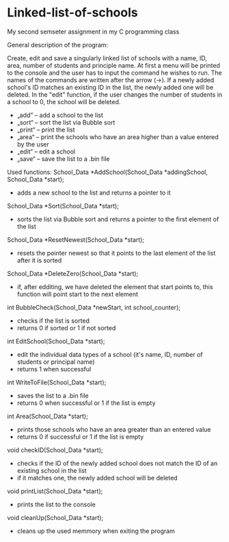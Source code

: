 # Linked-list-of-schools
My second semseter assignment in my C programming class

General description of the program:

Create, edit and save a singularly linked list of schools with a name, ID, area, number of students and principle name. At first a menu will be printed to the console and the user has to input the command he wishes to run. The names of the commands are written after the arrow (->).
If a newly added school's ID matches an existing ID in the list, the newly added one will be deleted. In the "edit" function, if the user changes the number of students in a school to 0, the school will be deleted.

- „add” – add a school to the list 
- „sort“ – sort the list via Bubble sort
- „print“ – print the list
- „area“ – print the schools who have an area higher than a value entered by the user  
- „edit“ – edit a school
- „save“ – save the list to a .bin  file

Used functions:
School_Data *AddSchool(School_Data *addingSchool, School_Data *start);
- adds a new school to the list and returns a pointer to it

School_Data *Sort(School_Data *start);
- sorts the list via Bubble sort and returns a pointer to the first element of the list

School_Data *ResetNewest(School_Data *start);
- resets the pointer newest so that it points to the last element of the list after it is sorted

School_Data *DeleteZero(School_Data *start);
- if, after edditing, we have deleted the element that start points to, this function will point start to the next element

int BubbleCheck(School_Data *newStart, int school_counter);
- checks if the list is sorted
- returns 0 if sorted or 1 if not sorted

int EditSchool(School_Data *start);
- edit the individual data types of a school (it's name, ID, number of students or principal name) 
- returns 1 when successful

int WriteToFile(School_Data *start);
- saves the list to a .bin file
- returns 0 when successful or 1 if the list is empty

int Area(School_Data *start);
- prints those schools who have an area greater than an entered value
- returns 0 if successful or 1 if the list is empty

void checkID(School_Data *start);
- checks if the ID of the newly added school does not match the ID of an existing school in the list
- if it matches one, the newly added school will be deleted

void printList(School_Data *start);
- prints the list to the console

void cleanUp(School_Data *start);
- cleans up the used memmory when exiting the program
